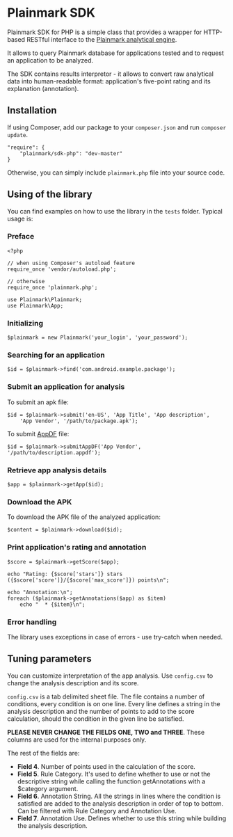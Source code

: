 Plainmark SDK
=============

Plainmark SDK for PHP is a simple class that provides a wrapper for HTTP-based
RESTful interface to the [Plainmark analytical engine]( http://plainmark.com).

It allows to query Plainmark database for applications tested and to request
an application to be analyzed.

The SDK contains results interpretor - it allows to convert raw analytical
data into human-readable format: application's five-point rating and
its explanation (annotation).

Installation
------------

If using Composer, add our package to your `composer.json` and run `composer update`.

	"require": {
		"plainmark/sdk-php": "dev-master"
	}
	
Otherwise, you can simply include `plainmark.php` file into your source code.

Using of the library
--------------------

You can find examples on how to use the library in the `tests` folder.
Typical usage is:

### Preface
```
<?php

// when using Composer's autoload feature
require_once 'vendor/autoload.php';

// otherwise
require_once 'plainmark.php';

use Plainmark\Plainmark;
use Plainmark\App;
```

### Initializing
```
$plainmark = new Plainmark('your_login', 'your_password');
```

### Searching for an application
```
$id = $plainmark->find('com.android.example.package');
```

### Submit an application for analysis
To submit an apk file:
```
$id = $plainmark->submit('en-US', 'App Title', 'App description',
	'App Vendor', '/path/to/package.apk');
```
To submit [AppDF](http://www.onepf.org/appdf) file:
```
$id = $plainmark->submitAppDF('App Vendor', '/path/to/description.appdf');
```

### Retrieve app analysis details
```
$app = $plainmark->getApp($id);
```

### Download the APK
To download the APK file of the analyzed application:
```
$content = $plainmark->download($id);
```

### Print application's rating and annotation
```
$score = $plainmark->getScore($app);

echo "Rating: {$score['stars']} stars ({$score['score']}/{$score['max_score']}) points\n";

echo "Annotation:\n";
foreach ($plainmark->getAnnotations($app) as $item)
	echo "  * {$item}\n";
```

### Error handling
The library uses exceptions in case of errors - use try-catch when needed.

Tuning parameters
-----------------

You can customize interpretation of the app analysis. Use `config.csv` to change 
the analysis description and its score. 

`config.csv` is a tab delimited sheet file. The file contains a number of 
conditions, every condition is on one line. Every line defines a string in the analysis 
description and the number of points to add to the score calculation, 
should the condition in the given line be satisfied.

**PLEASE NEVER CHANGE THE FIELDS ONE, TWO and THREE**. These columns are 
used for the internal purposes only.

The rest of the fields are:

*	**Field 4**. Number of points used in the calculation of the score. 
*	**Field 5**. Rule Category. It's used to define whether to use or not the 
descriptive string while calling the function getAnnotations with a $category argument.  
*	**Field 6**. Annotation String. All the strings in lines where the 
condition is satisfied are added to the analysis description in order of 
top to bottom. Can be filtered with Rule Category and Annotation Use.
*	**Field 7**. Annotation Use. Defines whether to use this string while 
building the analysis description.

